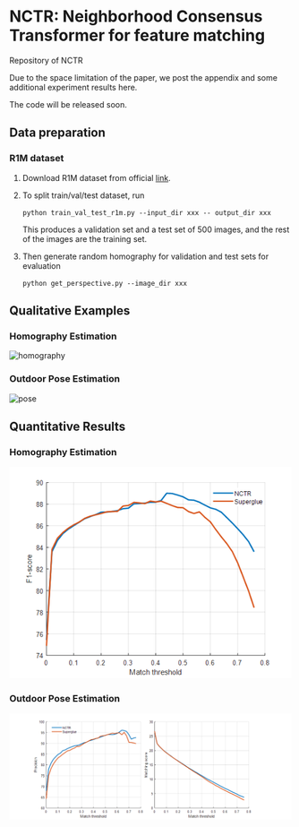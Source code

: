 # NCTR: Neighborhood Consensus Transformer for feature matching
Repository of NCTR

Due to the space limitation of the paper, we post the appendix and some additional experiment results here.

The code will be released soon.

## Data preparation
### R1M dataset
1) Download R1M dataset from official [link](http://ptak.felk.cvut.cz/revisitop/revisitop1m/).
2) To split train/val/test dataset, run
    ```
    python train_val_test_r1m.py --input_dir xxx -- output_dir xxx
    ```

    This produces a validation set and a test set of 500 images, and the rest of the images are the training set.
3) Then generate random homography for validation and test sets for evaluation
    ```
    python get_perspective.py --image_dir xxx
    ```

## Qualitative Examples

### Homography Estimation
![homography](imgs/homo_compare.png)

### Outdoor Pose Estimation
![pose](imgs/pose_compare.png)

## Quantitative Results

### Homography Estimation
![homography](imgs/homo.png)

### Outdoor Pose Estimation
![pose](imgs/pose.png)

